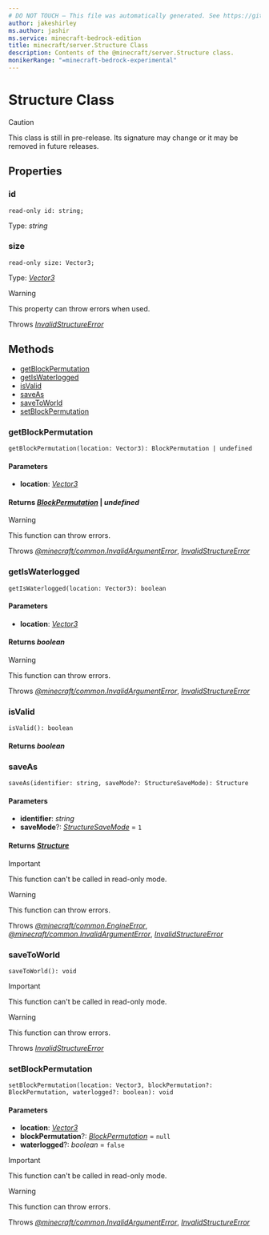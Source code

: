 ```yaml
---
# DO NOT TOUCH — This file was automatically generated. See https://github.com/mojang/minecraftapidocsgenerator to modify descriptions, examples, etc.
author: jakeshirley
ms.author: jashir
ms.service: minecraft-bedrock-edition
title: minecraft/server.Structure Class
description: Contents of the @minecraft/server.Structure class.
monikerRange: "=minecraft-bedrock-experimental"
---
```

# Structure Class

> [!CAUTION]
> This class is still in pre-release.  Its signature may change or it may be removed in future releases.

## Properties

### **id**
`read-only id: string;`

Type: *string*

### **size**
`read-only size: Vector3;`

Type: [*Vector3*](Vector3.md)

> [!WARNING]
> This property can throw errors when used.
>
> Throws [*InvalidStructureError*](InvalidStructureError.md)

## Methods
- [getBlockPermutation](#getblockpermutation)
- [getIsWaterlogged](#getiswaterlogged)
- [isValid](#isvalid)
- [saveAs](#saveas)
- [saveToWorld](#savetoworld)
- [setBlockPermutation](#setblockpermutation)

### **getBlockPermutation**
`
getBlockPermutation(location: Vector3): BlockPermutation | undefined
`

#### **Parameters**
- **location**: [*Vector3*](Vector3.md)

#### **Returns** [*BlockPermutation*](BlockPermutation.md) | *undefined*

> [!WARNING]
> This function can throw errors.
>
> Throws [*@minecraft/common.InvalidArgumentError*](../../minecraft/common/InvalidArgumentError.md), [*InvalidStructureError*](InvalidStructureError.md)

### **getIsWaterlogged**
`
getIsWaterlogged(location: Vector3): boolean
`

#### **Parameters**
- **location**: [*Vector3*](Vector3.md)

#### **Returns** *boolean*

> [!WARNING]
> This function can throw errors.
>
> Throws [*@minecraft/common.InvalidArgumentError*](../../minecraft/common/InvalidArgumentError.md), [*InvalidStructureError*](InvalidStructureError.md)

### **isValid**
`
isValid(): boolean
`

#### **Returns** *boolean*

### **saveAs**
`
saveAs(identifier: string, saveMode?: StructureSaveMode): Structure
`

#### **Parameters**
- **identifier**: *string*
- **saveMode**?: [*StructureSaveMode*](StructureSaveMode.md) = `1`

#### **Returns** [*Structure*](Structure.md)

> [!IMPORTANT]
> This function can't be called in read-only mode.

> [!WARNING]
> This function can throw errors.
>
> Throws [*@minecraft/common.EngineError*](../../minecraft/common/EngineError.md), [*@minecraft/common.InvalidArgumentError*](../../minecraft/common/InvalidArgumentError.md), [*InvalidStructureError*](InvalidStructureError.md)

### **saveToWorld**
`
saveToWorld(): void
`

> [!IMPORTANT]
> This function can't be called in read-only mode.

> [!WARNING]
> This function can throw errors.
>
> Throws [*InvalidStructureError*](InvalidStructureError.md)

### **setBlockPermutation**
`
setBlockPermutation(location: Vector3, blockPermutation?: BlockPermutation, waterlogged?: boolean): void
`

#### **Parameters**
- **location**: [*Vector3*](Vector3.md)
- **blockPermutation**?: [*BlockPermutation*](BlockPermutation.md) = `null`
- **waterlogged**?: *boolean* = `false`

> [!IMPORTANT]
> This function can't be called in read-only mode.

> [!WARNING]
> This function can throw errors.
>
> Throws [*@minecraft/common.InvalidArgumentError*](../../minecraft/common/InvalidArgumentError.md), [*InvalidStructureError*](InvalidStructureError.md)

